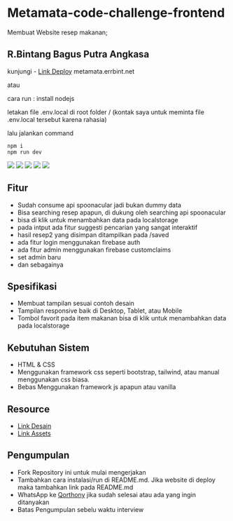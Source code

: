 # Metamata-code-challenge-frontend

Membuat Website resep makanan;

## R.Bintang Bagus Putra Angkasa

kunjungi - [Link Deploy](https://metamata.errbint.net) metamata.errbint.net

atau

cara run : 
install nodejs

letakan file .env.local di root folder /
(kontak saya untuk meminta file .env.local tersebut karena rahasia)

lalu jalankan command
```
npm i
npm run dev
```


![](https://img.shields.io/badge/JAVASCRIPT%20-%23323330.svg?&style=flat&logo=javascript&logoColor=F0DB4F) 
![](https://img.shields.io/badge/REACT%20-%232DB2D4.svg?&style=flat&logo=react&logoColor=white) 
![](https://img.shields.io/badge/NEXT%20-%23000000.svg?&style=flat&logo=next.js&logoColor=white) 
![](https://img.shields.io/badge/FIREBASE%20-%23FFA611.svg?&style=flat&logo=firebase&logoColor=white) 
![](https://img.shields.io/badge/NODE%20-%233C873A.svg?&style=flat&logo=node.js&logoColor=white)

## Fitur
- Sudah consume api spoonacular jadi bukan dummy data
- Bisa searching resep apapun, di dukung oleh searching api spoonacular
- bisa di klik untuk menambahkan data pada localstorage
- pada intput ada fitur suggesti pencarian yang sangat interaktif
- hasil resep2 yang disimpan ditampilkan pada /saved
- ada fitur login menggunakan firebase auth
- ada fitur admin menggunakan firebase customclaims
- set admin baru
- dan sebagainya

## Spesifikasi
- Membuat tampilan sesuai contoh desain
- Tampilan responsive baik di Desktop, Tablet, atau Mobile
- Tombol favorit pada item makanan bisa di klik untuk menambahkan data pada localstorage

## Kebutuhan Sistem
- HTML & CSS
- Menggunakan framework css seperti bootstrap, tailwind, atau manual menggunakan css biasa.
- Bebas Menggunakan framework js apapun atau vanilla

## Resource
- [Link Desain](https://www.figma.com/file/RFVlJ99NQmpgIfx5AwAJiB/RecipeBooks?node-id=118%3A0)
- [Link Assets](https://drive.google.com/drive/folders/195CbiY3IwFxhPW4HcNsob8Hy2uDau6U9?usp=sharing)

## Pengumpulan
- Fork Repository ini untuk mulai mengerjakan
- Tambahkan cara instalasi/run di README.md. Jika website di deploy maka tambahkan link pada README.md
- WhatsApp ke [Qorthony](https://wa.me/08872402827) jika sudah selesai atau ada yang ingin ditanyakan
- Batas Pengumpulan sebelu waktu interview 
